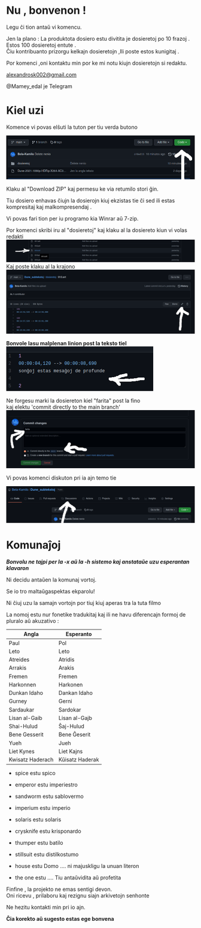 # Nu , bonvenon ! 

Legu ĉi tion antaŭ vi komencu.

Jen la plano : 
La produktota dosiero estu divitita je dosieretoj po 10 frazoj .
Estos 100 dosieretoj entute .  
Ĉiu kontribuanto prizorgu kelkajn dosieretojn ,Ili poste estos kunigitaj .

Por komenci  ,oni kontaktu min por ke mi notu kiujn dosieretojn si redaktu.

alexandrosk002@gmail.com

@Mamey_edal je Telegram


# Kiel uzi

Komence vi povas elŝuti la tuton per tiu verda butono


![alt text](/gvidbildoj/elsxutu.png "★")

Klaku al "Download ZIP" kaj permesu ke via retumilo stori ĝin.

Tiu dosiero enhavas ĉiujn la dosierojn kiuj ekzistas tie ĉi sed ili estas kompresitaj kaj malkompresendaj .

Vi povas fari tion per iu programo kia Winrar aŭ 7-zip.

Por komenci skribi iru al "dosieretoj" kaj klaku al la dosiereto kiun vi volas redakti
![alt text](/gvidbildoj/klakuallanomo.png "★")
Kaj poste klaku al la krajono
![alt text](/gvidbildoj/redaktu.png "★")

**Bonvole lasu malplenan linion post la teksto tiel**
![alt text](/gvidbildoj/lasulinion.png "Estas la .srt formato")

Ne forgesu marki la dosiereton kiel "farita" post la fino   
kaj elektu 'commit directly to the main branch'
![alt text](/gvidbildoj/farita2.png "★")


Vi povas komenci diskuton pri ia ajn temo tie

![alt text](/gvidbildoj/diskutu.png "★")


# Komunaĵoj

***Bonvolu ne tajpi per la -x aŭ la -h sistemo kaj anstataŭe uzu esperantan klavaron***

Ni decidu antaŭen la komunaj vortoj.

Se io tro maltaŭgaspektas ekparolu!

Ni ĉiuj uzu la samajn vortojn por tiuj kiuj aperas tra la tuta filmo

La nomoj estu nur fonetike tradukitaj kaj ili ne havu diferencajn formoj de pluralo aŭ akuzativo :


|Angla           | Esperanto      |
|----------------|----------------|
|Paul            |Pol             |
|Leto            |Leto            |
|Atreides        |Atridis         |
|Arrakis         |Arakis          | 
|Fremen          |Fremen          |
|Harkonnen       |Harkonen        |  
|Dunkan Idaho    |Dankan Idaho    |
|Gurney          |Gerni           |
|Sardaukar       |Sardokar        |
|Lisan al-Gaib   |Lisan al-Gajb   |
|Shai-Hulud      |Ŝaj-Hulud      |
|Bene Gesserit   |Bene Ĝeserit   |
|Yueh            |Jueh            |
|Liet Kynes      |Liet Kajns      |
|Kwisatz Haderach|Kŭisatz Haderak|




- spice estu spico 

- emperor estu imperiestro

- sandworm estu sablovermo

- imperium estu imperio

- solaris estu solaris 

- crysknife estu krisponardo

- thumper estu batilo

- stillsuit estu distilkostumo

- house estu Domo ....  ni majuskligu la unuan literon

- the one estu .... Tiu antaŭvidita aŭ profetita


Finfine , la projekto ne emas sentigi devon.<br/>
Oni ricevu , prilaboru kaj rezignu siajn arkivetojn senhonte


Ne hezitu kontakti min pri io ajn. 

**Ĉia korekto aŭ sugesto estas ege bonvena**










